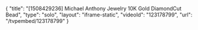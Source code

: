 {
    "title": "[1508429236] Michael Anthony Jewelry 10K Gold DiamondCut Bead",
    "type": "solo",
    "layout": "iframe-static",
    "videoId": "123178799",
    "url": "\/tvpembed\/123178799"
}